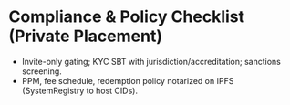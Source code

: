 # Compliance & Policy Checklist (Private Placement)

- Invite-only gating; KYC SBT with jurisdiction/accreditation; sanctions screening.
- PPM, fee schedule, redemption policy notarized on IPFS (SystemRegistry to host CIDs).
